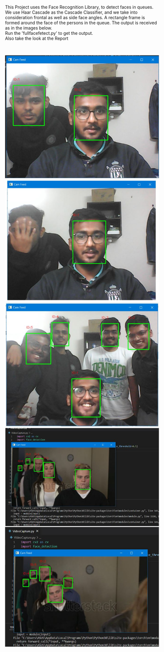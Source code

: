 This Project uses the Face Recognition Library, to detect faces in queues. We use Haar Cascade as the Cascade Classifier, and we take into consideration frontal as well as side face angles.
A rectangle  frame is formed around the face of the persons in the queue.
The output is received as in the images below.<br>
Run the 'fullfacefetect.py' to get the output.<br>
Also take the look at the Report

<br>
<p align="center">
  <img src="https://github.com/arnavd2001/Queue-Manager/blob/main/output_images/1.JPG" >
  <img src="https://github.com/arnavd2001/Queue-Manager/blob/main/output_images/2.JPG" >
  <img src="https://github.com/arnavd2001/Queue-Manager/blob/main/output_images/3.JPG" >
  <img src="https://github.com/arnavd2001/Queue-Manager/blob/main/output_images/4.JPG" >
  <img src="https://github.com/arnavd2001/Queue-Manager/blob/main/output_images/5.JPG" >
</p>


